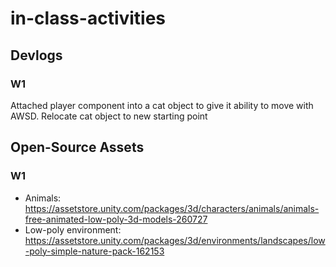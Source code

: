 # in-class-activities
## Devlogs
### W1
Attached player component into a cat object to give it ability to move with AWSD. Relocate cat object to new starting point  

## Open-Source Assets
### W1
- Animals: https://assetstore.unity.com/packages/3d/characters/animals/animals-free-animated-low-poly-3d-models-260727 
- Low-poly environment: https://assetstore.unity.com/packages/3d/environments/landscapes/low-poly-simple-nature-pack-162153 